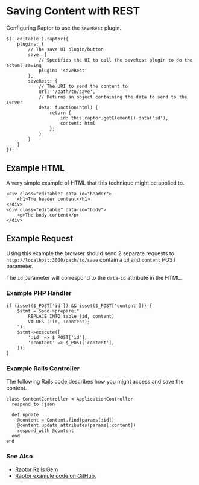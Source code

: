 # Saving Content with REST

Configuring Raptor to use the `saveRest` plugin.


	$('.editable').raptor({
	    plugins: {
	        // The save UI plugin/button
	        save: {
	            // Specifies the UI to call the saveRest plugin to do the actual saving
	            plugin: 'saveRest'
	        },
	        saveRest: {
	            // The URI to send the content to
	            url: '/path/to/save',
	            // Returns an object containing the data to send to the server
	            data: function(html) {
	                return {
	                    id: this.raptor.getElement().data('id'),
	                    content: html
	                };
	            }
	        }
	    }
	});

## Example HTML

A very simple example of HTML that this technique might be applied to.

    <div class="editable" data-id="header">
        <h1>The header content</h1>
    </div>
    <div class="editable" data-id="body">
        <p>The body content</p>
    </div>

## Example Request

Using this example the browser should send 2 separate requests to `http://localhost:3000/path/to/save` contain a `id` and `content` POST parameter. 

The `id` parameter will correspond to the `data-id` attribute in the HTML.

### Example PHP Handler

    if (isset($_POST['id']) && isset($_POST['content'])) {
        $stmt = $pdo->prepare("
			REPLACE INTO table (id, content) 
			VALUES (:id, :content);
		");
		$stmt->execute([
			':id' => $_POST['id'],
			':content' => $_POST['content'],
		]);
    }

### Example Rails Controller

The following Rails code describes how you might access and save the content.

    class ContentController < ApplicationController
      respond_to :json

      def update
        @content = Content.find(params[:id])
        @content.update_attributes(params[:content])
        respond_with @content
      end
    end

### See Also

- [Raptor Rails Gem](https://github.com/PANmedia/raptor-editor-rails)
- [Raptor example code on GitHub.](https://github.com/PANmedia/raptor-example/)